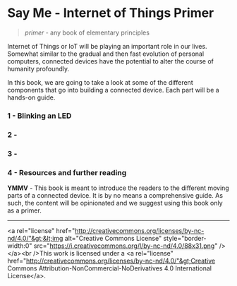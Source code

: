# Say Me - Internet of Things Primer

> _primer_ - any book of elementary principles

Internet of Things or IoT will be playing an important role in our lives. Somewhat similar to the gradual and then fast evolution of personal computers, connected devices have the potential to alter the course of humanity profoundly.

In this book, we are going to take a look at some of the different components that go into building a connected device. Each part will be a hands-on guide.

### 1 - Blinking an LED

### 2 - 

### 3 - 

### 4 - Resources and further reading



**YMMV** - This book is meant to introduce the readers to the different moving parts of a connected device. It is by no means a comprehensive guide. As such, the content will be opinionated and we suggest using this book only as a primer.

---

&lt;a rel="license" href="http://creativecommons.org/licenses/by-nc-nd/4.0/"&gt;&lt;img alt="Creative Commons License" style="border-width:0" src="https://i.creativecommons.org/l/by-nc-nd/4.0/88x31.png" /&gt;&lt;/a&gt;&lt;br /&gt;This work is licensed under a &lt;a rel="license" href="http://creativecommons.org/licenses/by-nc-nd/4.0/"&gt;Creative Commons Attribution-NonCommercial-NoDerivatives 4.0 International License&lt;/a&gt;.



